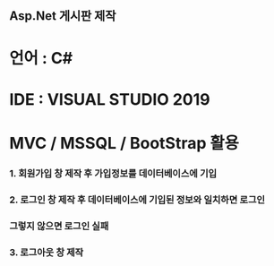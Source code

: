 ## Asp.Net 게시판 제작

# 언어 : C#

# IDE : VISUAL STUDIO 2019

# MVC / MSSQL / BootStrap 활용

### 1. 회원가입 창 제작 후 가입정보를 데이터베이스에 기입

### 2. 로그인 창 제작 후 데이터베이스에 기입된 정보와 일치하면 로그인

###    그렇지 않으면 로그인 실패 

### 3. 로그아웃 창 제작 

